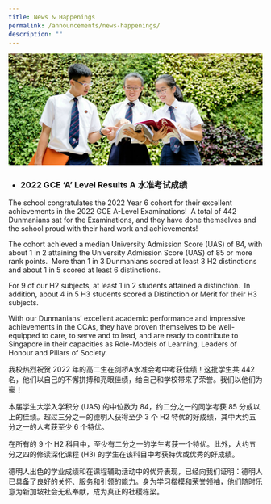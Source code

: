 ```yaml
---
title: News & Happenings
permalink: /announcements/news-happenings/
description: ""
---
```

![](/images/Homepage/masthead-announcement-school.jpg)

* ### 2022 GCE ‘A’ Level Results A 水准考试成绩

The school congratulates the 2022 Year 6 cohort for their excellent achievements in the 2022 GCE A-Level Examinations!  A total of 442 Dunmanians sat for the Examinations, and they have done themselves and the school proud with their hard work and achievements!

The cohort achieved a median University Admission Score (UAS) of 84, with about 1 in 2 attaining the University Admission Score (UAS) of 85 or more rank points.  More than 1 in 3 Dunmanians scored at least 3 H2 distinctions and about 1 in 5 scored at least 6 distinctions.

For 9 of our H2 subjects, at least 1 in 2 students attained a distinction.  In addition, about 4 in 5 H3 students scored a Distinction or Merit for their H3 subjects.

With our Dunmanians’ excellent academic performance and impressive achievements in the CCAs, they have proven themselves to be well-equipped to care, to serve and to lead, and are ready to contribute to Singapore in their capacities as Role-Models of Learning, Leaders of Honour and Pillars of Society.

我校热烈祝贺 2022 年的高二生在剑桥A水准会考中考获佳绩！这批学生共 442 名，他们以自己的不懈拼搏和亮眼佳绩，给自己和学校带来了荣誉。我们以他们为豪！

本届学生大学入学积分 (UAS) 的中位数为 84，约二分之一的同学考获 85 分或以上的佳绩。超过三分之一的德明人获得至少 3 个 H2 特优的好成绩，其中大约五分之一的人考获至少 6 个特优。

在所有的 9 个 H2 科目中，至少有二分之一的学生考获一个特优。此外，大约五分之四的修读深化课程 (H3) 的学生在该科目中考获特优或优秀的好成绩。

德明人出色的学业成绩和在课程辅助活动中的优异表现，已经向我们证明：德明人已具备了良好的关怀、服务和引领的能力。身为学习楷模和荣誉领袖，他们随时乐意为新加坡社会无私奉献，成为真正的社稷栋梁。
